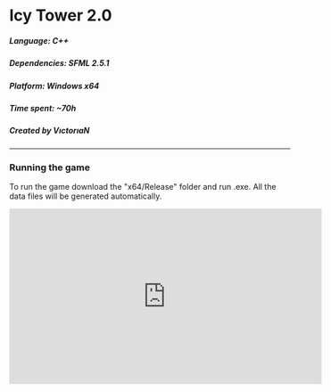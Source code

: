 # Icy Tower 2.0

##### Language: C++
##### Dependencies: SFML 2.5.1
##### Platform: Windows x64
##### Time spent: ~70h
##### Created by VıctorıaN

---

### Running the game

To run the game download the "x64/Release" folder and run .exe.
All the data files will be generated automatically.

<div><iframe width="560" height="315" src="https://www.youtube.com/embed/wTdsOLkvDyg" title="YouTube video player" frameborder="0" allow="accelerometer; autoplay; clipboard-write; encrypted-media; gyroscope; picture-in-picture" allowfullscreen></iframe></div>

